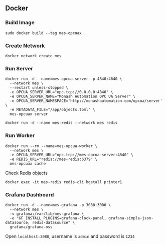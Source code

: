 ## Docker

### Build Image

```shell
sudo docker build --tag mes-opcuax .
```

### Create Network

```shell
docker network create mes
```

### Run Server

```shell
docker run -d --name=mes-opcua-server -p 4840:4840 \
  --network mes \
  --restart unless-stopped \
  -e OPCUA_SERVER_URL="opc.tcp://0.0.0.0:4840" \
  -e OPCUA_SERVER_NAME="Monash Automation OPC UA Server" \
  -e OPCUA_SERVER_NAMESPACE='http://monashautomation.com/opcua/server' \
  -e METADATA_FILE="/app/objects.toml" \
  mes-opcuax server
```

```shell
docker run -d --name mes-redis --network mes redis
```

### Run Worker

```shell
docker run --rm --name=mes-opcua-worker \
  --network mes \
  -e OPCUA_SERVER_URL="opc.tcp://mes-opcua-server:4840" \
  -e REDIS_URL="redis://mes-redis:6379" \
  mes-opcuax cache
```

Check Redis objects

```shell
docker exec -it mes-redis redis-cli hgetall printer1
```

### Grafana Dashboard

```shell
docker run -d --name=mes-grafana -p 3080:3000 \
  --network mes \
  -v grafana:/var/lib/mes-grafana \
  -e "GF_INSTALL_PLUGINS=grafana-clock-panel, grafana-simple-json-datasource, redis-datasource" \
  grafana/grafana-oss
```

Open `localhost:3080`, username is `admin` and password is `1234`
